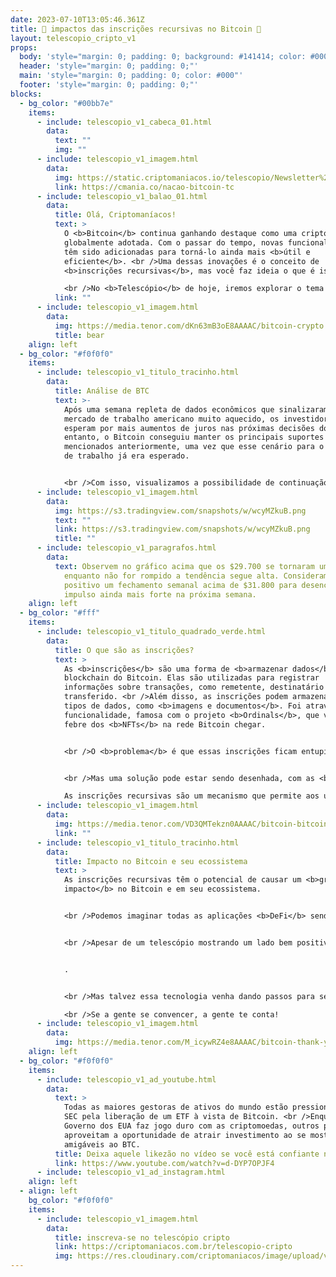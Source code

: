 ```yaml
---
date: 2023-07-10T13:05:46.361Z
title: 🧨 impactos das inscrições recursivas no Bitcoin 🧨
layout: telescopio_cripto_v1
props:
  body: 'style="margin: 0; padding: 0; background: #141414; color: #000"'
  header: 'style="margin: 0; padding: 0;"'
  main: 'style="margin: 0; padding: 0; color: #000"'
  footer: 'style="margin: 0; padding: 0;"'
blocks:
  - bg_color: "#00bb7e"
    items:
      - include: telescopio_v1_cabeca_01.html
        data:
          text: ""
          img: ""
      - include: telescopio_v1_imagem.html
        data:
          img: https://static.criptomaniacos.io/telescopio/Newsletter%20-%20Copia%202.png
          link: https://cmania.co/nacao-bitcoin-tc
      - include: telescopio_v1_balao_01.html
        data:
          title: Olá, Criptomaníacos!
          text: >
            O <b>Bitcoin</b> continua ganhando destaque como uma criptomoeda
            globalmente adotada. Com o passar do tempo, novas funcionalidades
            têm sido adicionadas para torná-lo ainda mais <b>útil e
            eficiente</b>. <br />Uma dessas inovações é o conceito de
            <b>inscrições recursivas</b>, mas você faz ideia o que é isso?

            <br />No <b>Telescópio</b> de hoje, iremos explorar o tema e como isso pode impactar o Bitcoin e seu ecossistema.
          link: ""
      - include: telescopio_v1_imagem.html
        data:
          img: https://media.tenor.com/dKn63mB3oE8AAAAC/bitcoin-crypto.gif
          title: bear
    align: left
  - bg_color: "#f0f0f0"
    items:
      - include: telescopio_v1_titulo_tracinho.html
        data:
          title: Análise de BTC
          text: >-
            Após uma semana repleta de dados econômicos que sinalizaram um
            mercado de trabalho americano muito aquecido, os investidores
            esperam por mais aumentos de juros nas próximas decisões do Fed. No
            entanto, o Bitcoin conseguiu manter os principais suportes
            mencionados anteriormente, uma vez que esse cenário para o mercado
            de trabalho já era esperado.


            <br />Com isso, visualizamos a possibilidade de continuação do movimento de alta após essa consolidação dos últimos 15 dias. Ao conseguir romper consistentemente os $31.800, o BTC pode rapidamente buscar a região dos $35.000.
      - include: telescopio_v1_imagem.html
        data:
          img: https://s3.tradingview.com/snapshots/w/wcyMZkuB.png
          text: ""
          link: https://s3.tradingview.com/snapshots/w/wcyMZkuB.png
          title: ""
      - include: telescopio_v1_paragrafos.html
        data:
          text: Observem no gráfico acima que os $29.700 se tornaram um grande suporte e,
            enquanto não for rompido a tendência segue alta. Consideramos muito
            positivo um fechamento semanal acima de $31.800 para desencadear um
            impulso ainda mais forte na próxima semana.
    align: left
  - bg_color: "#fff"
    items:
      - include: telescopio_v1_titulo_quadrado_verde.html
        data:
          title: O que são as inscrições?
          text: >
            As <b>inscrições</b> são uma forma de <b>armazenar dados</b> na
            blockchain do Bitcoin. Elas são utilizadas para registrar
            informações sobre transações, como remetente, destinatário e valor
            transferido. <br />Além disso, as inscrições podem armazenar outros
            tipos de dados, como <b>imagens e documentos</b>. Foi através dessa
            funcionalidade, famosa com o projeto <b>Ordinals</b>, que vimos a
            febre dos <b>NFTs</b> na rede Bitcoin chegar.


            <br />O <b>problema</b> é que essas inscrições ficam entupindo a blockchain com dados, encarecendo as transações e engarrafando as confirmações.


            <br />Mas uma solução pode estar sendo desenhada, com as <b>inscrições recursivas</b>. 

            As inscrições recursivas são um mecanismo que permite aos usuários extrair dados de inscrições existentes e utilizá-los para criar novas inscrições.<br /> O padrão de token BRC-69 é uma forma de <b>reciclar dados já inscritos</b>, resultando em uma redução de mais de <b>90%</b> nos custos atuais. <br />Agora, as inscrições podem funcionar em conjunto e fazer referência ao conteúdo de outras inscrições.
      - include: telescopio_v1_imagem.html
        data:
          img: https://media.tenor.com/VD3QMTekzn0AAAAC/bitcoin-bitcoin-logo.gif
          link: ""
      - include: telescopio_v1_titulo_tracinho.html
        data:
          title: Impacto no Bitcoin e seu ecossistema
          text: >
            As inscrições recursivas têm o potencial de causar um <b>grande
            impacto</b> no Bitcoin e em seu ecossistema. 


            <br />Podemos imaginar todas as aplicações <b>DeFi</b> sendo trazidas para o Bitcoin, de forma totalmente descentralizada. Além disso, as inscrições recursivas podem ser trabalhadas até mesmo para <b>aumentar a eficiência</b> do Bitcoin, simplificando o processo de criação de novas transações.<br /> Estima-se que, com o tempo, uma <b>nova internet</b> possa ser implementada dentro da blockchain do Bitcoin, ampliando seu uso e revolucionando nossas vidas.


            <br />Apesar de um telescópio mostrando um lado bem positivo do Cardinals e suas evoluções, você sabe que aqui na Criptomaníacos <b>ainda não nos convencemos de que esse é o melhor caminho para o Bitcoin</b>. <br />A gente já falou isso em nosso relatório sobre o tema, que você pode ler <b><a href="https://lp.criptomaniacos.io/bitcoin-e-nfts-combinacao-perigosa/" target="_blank">ao clicar aqui aqui</a></b>


            .


            <br />Mas talvez essa tecnologia venha dando passos para ser <b>menos conflituosa e impactante</b> com o uso monetário do Bitcoin. Daqui a gente vai acompanhando e te atualizando! 

            <br />Se a gente se convencer, a gente te conta!
      - include: telescopio_v1_imagem.html
        data:
          img: https://media.tenor.com/M_icywRZ4e8AAAAC/bitcoin-thank-you.gif
    align: left
  - bg_color: "#f0f0f0"
    items:
      - include: telescopio_v1_ad_youtube.html
        data:
          text: >
            Todas as maiores gestoras de ativos do mundo estão pressionando a
            SEC pela liberação de um ETF à vista de Bitcoin. <br />Enquanto o
            Governo dos EUA faz jogo duro com as criptomoedas, outros países
            aproveitam a oportunidade de atrair investimento ao se mostrarem
            amigáveis ao BTC. 
          title: Deixa aquele likezão no vídeo se você está confiante no BTC!
          link: https://www.youtube.com/watch?v=d-DYP7OPJF4
      - include: telescopio_v1_ad_instagram.html
    align: left
  - align: left
    bg_color: "#f0f0f0"
    items:
      - include: telescopio_v1_imagem.html
        data:
          title: inscreva-se no telescópio cripto
          link: https://criptomaniacos.com.br/telescopio-cripto
          img: https://res.cloudinary.com/criptomaniacos/image/upload/v1662133224/telescopio/inscreva-se-telescopio.png
---
```

